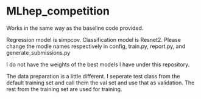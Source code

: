 # MLhep_competition

Works in the same way as the baseline code provided.

Regression model is simpcov. Classification model is Resnet2.
Please change the modle names respectively in config, train.py, report.py, and generate_submissions.py

I do not have the weights of the best models I have under this repository.

The data preparation is a little different.
I seperate test class from the default training set and call them the val set and use that as validation.
The rest from the training set are used for training.
